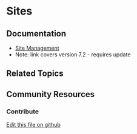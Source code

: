 # Sites

## Documentation

* [Site Management](https://portal.liferay.dev/docs/7-2/user/-/knowledge_base/u/site-management)
* Note: link covers version 7.2 - requires update

## Related Topics


## Community Resources


### Contribute

[Edit this file on github](https://github.com/olafk/controlpanel-documentation-docs/blob/master/md/73en/com_liferay_site_admin_web_portlet_SiteAdminPortlet/site_select_site_initializer.md)
